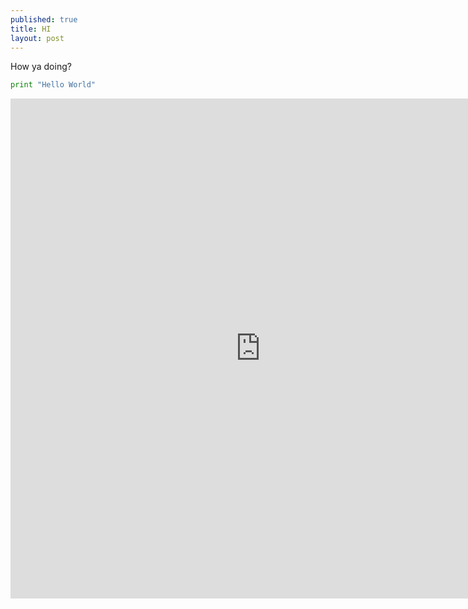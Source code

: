 ```yaml
---
published: true
title: HI
layout: post
---
```


How ya doing?

```python
print "Hello World"
```

<iframe width="800" height="800" src="https://my.mindnode.com/hUeMkB8zxTG87BXHyJJWziGRgXTxyrTNqrk7yjYw#182.5,-539.9,2" frameborder="0"></iframe>



